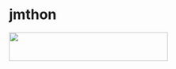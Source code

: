 # jmthon

<p align="left"><a href="https://heroku.com/deploy?template=https://github.com/Jmtouhonub/roz"> <img src="https://img.shields.io/badge/Deploy%20To%20Heroku-purple?style=for-the-badge&logo=heroku" width="320" height="58.45"/></a></p>
